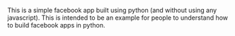 This is a simple facebook app built using python (and without using any javascript). This is intended to be an example for people to understand how to build facebook apps in python.

